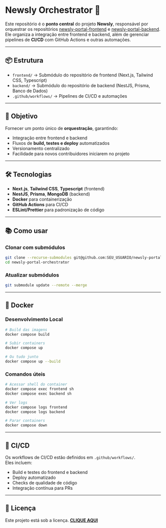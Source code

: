 # Newsly Orchestrator 📰

Este repositório é o **ponto central** do projeto **Newsly**, responsável por orquestrar os repositórios [newsly-portal-frontend](../newsly-portal-frontend) e [newsly-portal-backend](../newsly-portal-backend).  
Ele organiza a integração entre frontend e backend, além de gerenciar pipelines de **CI/CD** com GitHub Actions e outras automações.

---

## 📦 Estrutura

- `frontend/` → Submódulo do repositório de frontend (Next.js, Tailwind CSS, Typescript)  
- `backend/` → Submódulo do repositório de backend (NestJS, Prisma, Banco de Dados)  
- `.github/workflows/` → Pipelines de CI/CD e automações  

---

## 🚀 Objetivo

Fornecer um ponto único de **orquestração**, garantindo:
- Integração entre frontend e backend  
- Fluxos de **build, testes e deploy** automatizados  
- Versionamento centralizado  
- Facilidade para novos contribuidores iniciarem no projeto  

---

## 🛠️ Tecnologias

- **Next.js**, **Tailwind CSS**, **Typescript** (frontend)  
- **NestJS**, **Prisma**, **MongoDB** (backend)  
- **Docker** para containerização  
- **GitHub Actions** para CI/CD  
- **ESLint/Prettier** para padronização de código  

---

## 📚 Como usar

### Clonar com submódulos
```bash
git clone --recurse-submodules git@github.com:SEU_USUARIO/newsly-portal-orchestrator.git
cd newsly-portal-orchestrator
```

### Atualizar submódulos
```bash
git submodule update --remote --merge
```

---

## 🐳 Docker

### Desenvolvimento Local
```bash
# Build das imagens
docker compose build

# Subir containers
docker compose up

# Ou tudo junto
docker compose up --build
```

### Comandos úteis
```bash
# Acessar shell do container
docker compose exec frontend sh
docker compose exec backend sh

# Ver logs
docker compose logs frontend
docker compose logs backend

# Parar containers
docker compose down
```

---

## 🔄 CI/CD

Os workflows de CI/CD estão definidos em `.github/workflows/`.  
Eles incluem:
- Build e testes do frontend e backend  
- Deploy automatizado  
- Checks de qualidade de código  
- Integração contínua para PRs  

---

## 📖 Licença

Este projeto está sob a licença. [**CLIQUE AQUI**](LICENSE)
